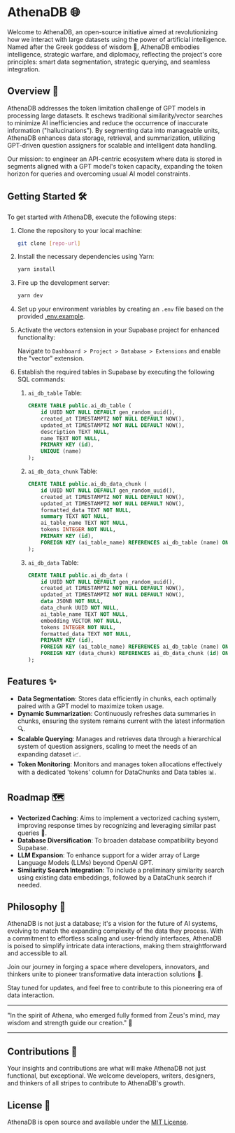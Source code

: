 # AthenaDB 🌐

Welcome to AthenaDB, an open-source initiative aimed at revolutionizing how we interact with large datasets using the power of artificial intelligence. Named after the Greek goddess of wisdom 🦉, AthenaDB embodies intelligence, strategic warfare, and diplomacy, reflecting the project's core principles: smart data segmentation, strategic querying, and seamless integration.

## Overview 📜

AthenaDB addresses the token limitation challenge of GPT models in processing large datasets. It eschews traditional similarity/vector searches to minimize AI inefficiencies and reduce the occurrence of inaccurate information ("hallucinations"). By segmenting data into manageable units, AthenaDB enhances data storage, retrieval, and summarization, utilizing GPT-driven question assigners for scalable and intelligent data handling.

Our mission: to engineer an API-centric ecosystem where data is stored in segments aligned with a GPT model's token capacity, expanding the token horizon for queries and overcoming usual AI model constraints.

## Getting Started 🛠️

To get started with AthenaDB, execute the following steps:

1. Clone the repository to your local machine:

   ```bash
   git clone [repo-url]
   ```

2. Install the necessary dependencies using Yarn:

   ```bash
   yarn install
   ```

3. Fire up the development server:

   ```bash
   yarn dev
   ```

4. Set up your environment variables by creating an `.env` file based on the provided [.env.example](.env.example).

5. Activate the vectors extension in your Supabase project for enhanced functionality:

   Navigate to `Dashboard > Project > Database > Extensions` and enable the "vector" extension.

6. Establish the required tables in Supabase by executing the following SQL commands:

   1. `ai_db_table` Table:

      ```sql
      CREATE TABLE public.ai_db_table (
          id UUID NOT NULL DEFAULT gen_random_uuid(),
          created_at TIMESTAMPTZ NOT NULL DEFAULT NOW(),
          updated_at TIMESTAMPTZ NOT NULL DEFAULT NOW(),
          description TEXT NULL,
          name TEXT NOT NULL,
          PRIMARY KEY (id),
          UNIQUE (name)
      );
      ```

   2. `ai_db_data_chunk` Table:

      ```sql
      CREATE TABLE public.ai_db_data_chunk (
          id UUID NOT NULL DEFAULT gen_random_uuid(),
          created_at TIMESTAMPTZ NOT NULL DEFAULT NOW(),
          updated_at TIMESTAMPTZ NOT NULL DEFAULT NOW(),
          formatted_data TEXT NOT NULL,
          summary TEXT NOT NULL,
          ai_table_name TEXT NOT NULL,
          tokens INTEGER NOT NULL,
          PRIMARY KEY (id),
          FOREIGN KEY (ai_table_name) REFERENCES ai_db_table (name) ON DELETE CASCADE
      );
      ```

   3. `ai_db_data` Table:

      ```sql
      CREATE TABLE public.ai_db_data (
          id UUID NOT NULL DEFAULT gen_random_uuid(),
          created_at TIMESTAMPTZ NOT NULL DEFAULT NOW(),
          updated_at TIMESTAMPTZ NOT NULL DEFAULT NOW(),
          data JSONB NOT NULL,
          data_chunk UUID NOT NULL,
          ai_table_name TEXT NOT NULL,
          embedding VECTOR NOT NULL,
          tokens INTEGER NOT NULL,
          formatted_data TEXT NOT NULL,
          PRIMARY KEY (id),
          FOREIGN KEY (ai_table_name) REFERENCES ai_db_table (name) ON DELETE CASCADE,
          FOREIGN KEY (data_chunk) REFERENCES ai_db_data_chunk (id) ON DELETE CASCADE
      );
      ```

## Features ✨

- **Data Segmentation**: Stores data efficiently in chunks, each optimally paired with a GPT model to maximize token usage.
- **Dynamic Summarization**: Continuously refreshes data summaries in chunks, ensuring the system remains current with the latest information 🔍.
- **Scalable Querying**: Manages and retrieves data through a hierarchical system of question assigners, scaling to meet the needs of an expanding dataset 📈.
- **Token Monitoring**: Monitors and manages token allocations effectively with a dedicated 'tokens' column for DataChunks and Data tables 📊.

## Roadmap 🗺️

- **Vectorized Caching**: Aims to implement a vectorized caching system, improving response times by recognizing and leveraging similar past queries 💨.
- **Database Diversification**: To broaden database compatibility beyond Supabase.
- **LLM Expansion**: To enhance support for a wider array of Large Language Models (LLMs) beyond OpenAI GPT.
- **Similarity Search Integration**: To include a preliminary similarity search using existing data embeddings, followed by a DataChunk search if needed.

## Philosophy 🤔

AthenaDB is not just a database; it's a vision for the future of AI systems, evolving to match the expanding complexity of the data they process. With a commitment to effortless scaling and user-friendly interfaces, AthenaDB is poised to simplify intricate data interactions, making them straightforward and accessible to all.

Join our journey in forging a space where developers, innovators, and thinkers unite to pioneer transformative data interaction solutions 💪.

Stay tuned for updates, and feel free to contribute to this pioneering era of data interaction.

---

"In the spirit of Athena, who emerged fully formed from Zeus's mind, may wisdom and strength guide our creation." 🌟

---

## Contributions 🤝

Your insights and contributions are what will make AthenaDB not just functional, but exceptional. We welcome developers, writers, designers, and thinkers of all stripes to contribute to AthenaDB's growth.

## License 📄

AthenaDB is open source and available under the [MIT License](LICENSE).
